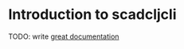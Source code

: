 # Introduction to scadcljcli

TODO: write [great documentation](http://jacobian.org/writing/what-to-write/)
